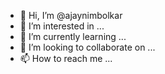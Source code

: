 - 👋 Hi, I’m @ajaynimbolkar
- 👀 I’m interested in ...
- 🌱 I’m currently learning ...
- 💞️ I’m looking to collaborate on ...
- 📫 How to reach me ...

<!---
ajaynimbolkar/ajaynimbolkar is a ✨ special ✨ repository because its `README.md` (this file) appears on your GitHub profile.
You can click the Preview link to take a look at your changes.
--->
